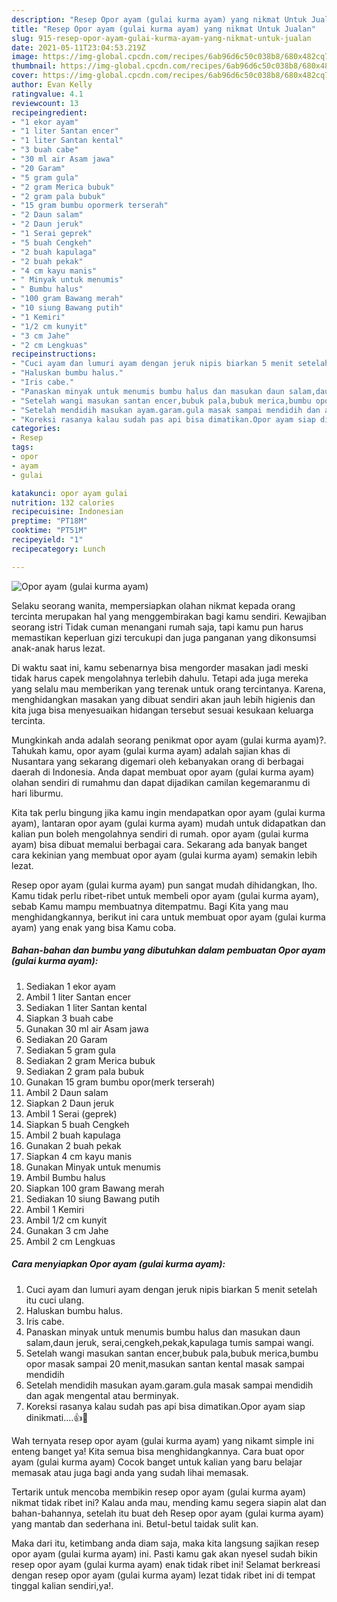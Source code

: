 ```yaml
---
description: "Resep Opor ayam (gulai kurma ayam) yang nikmat Untuk Jualan"
title: "Resep Opor ayam (gulai kurma ayam) yang nikmat Untuk Jualan"
slug: 915-resep-opor-ayam-gulai-kurma-ayam-yang-nikmat-untuk-jualan
date: 2021-05-11T23:04:53.219Z
image: https://img-global.cpcdn.com/recipes/6ab96d6c50c038b8/680x482cq70/opor-ayam-gulai-kurma-ayam-foto-resep-utama.jpg
thumbnail: https://img-global.cpcdn.com/recipes/6ab96d6c50c038b8/680x482cq70/opor-ayam-gulai-kurma-ayam-foto-resep-utama.jpg
cover: https://img-global.cpcdn.com/recipes/6ab96d6c50c038b8/680x482cq70/opor-ayam-gulai-kurma-ayam-foto-resep-utama.jpg
author: Evan Kelly
ratingvalue: 4.1
reviewcount: 13
recipeingredient:
- "1 ekor ayam"
- "1 liter Santan encer"
- "1 liter Santan kental"
- "3 buah cabe"
- "30 ml air Asam jawa"
- "20 Garam"
- "5 gram gula"
- "2 gram Merica bubuk"
- "2 gram pala bubuk"
- "15 gram bumbu opormerk terserah"
- "2 Daun salam"
- "2 Daun jeruk"
- "1 Serai geprek"
- "5 buah Cengkeh"
- "2 buah kapulaga"
- "2 buah pekak"
- "4 cm kayu manis"
- " Minyak untuk menumis"
- " Bumbu halus"
- "100 gram Bawang merah"
- "10 siung Bawang putih"
- "1 Kemiri"
- "1/2 cm kunyit"
- "3 cm Jahe"
- "2 cm Lengkuas"
recipeinstructions:
- "Cuci ayam dan lumuri ayam dengan jeruk nipis biarkan 5 menit setelah itu cuci ulang."
- "Haluskan bumbu halus."
- "Iris cabe."
- "Panaskan minyak untuk menumis bumbu halus dan masukan daun salam,daun jeruk, serai,cengkeh,pekak,kapulaga tumis sampai wangi."
- "Setelah wangi masukan santan encer,bubuk pala,bubuk merica,bumbu opor masak sampai 20 menit,masukan santan kental masak sampai mendidih"
- "Setelah mendidih masukan ayam.garam.gula masak sampai mendidih dan agak mengental atau berminyak."
- "Koreksi rasanya kalau sudah pas api bisa dimatikan.Opor ayam siap dinikmati....👍🥰"
categories:
- Resep
tags:
- opor
- ayam
- gulai

katakunci: opor ayam gulai 
nutrition: 132 calories
recipecuisine: Indonesian
preptime: "PT18M"
cooktime: "PT51M"
recipeyield: "1"
recipecategory: Lunch

---
```



![Opor ayam (gulai kurma ayam)](https://img-global.cpcdn.com/recipes/6ab96d6c50c038b8/680x482cq70/opor-ayam-gulai-kurma-ayam-foto-resep-utama.jpg)

Selaku seorang wanita, mempersiapkan olahan nikmat kepada orang tercinta merupakan hal yang menggembirakan bagi kamu sendiri. Kewajiban seorang istri Tidak cuman menangani rumah saja, tapi kamu pun harus memastikan keperluan gizi tercukupi dan juga panganan yang dikonsumsi anak-anak harus lezat.

Di waktu  saat ini, kamu sebenarnya bisa mengorder masakan jadi meski tidak harus capek mengolahnya terlebih dahulu. Tetapi ada juga mereka yang selalu mau memberikan yang terenak untuk orang tercintanya. Karena, menghidangkan masakan yang dibuat sendiri akan jauh lebih higienis dan kita juga bisa menyesuaikan hidangan tersebut sesuai kesukaan keluarga tercinta. 



Mungkinkah anda adalah seorang penikmat opor ayam (gulai kurma ayam)?. Tahukah kamu, opor ayam (gulai kurma ayam) adalah sajian khas di Nusantara yang sekarang digemari oleh kebanyakan orang di berbagai daerah di Indonesia. Anda dapat membuat opor ayam (gulai kurma ayam) olahan sendiri di rumahmu dan dapat dijadikan camilan kegemaranmu di hari liburmu.

Kita tak perlu bingung jika kamu ingin mendapatkan opor ayam (gulai kurma ayam), lantaran opor ayam (gulai kurma ayam) mudah untuk didapatkan dan kalian pun boleh mengolahnya sendiri di rumah. opor ayam (gulai kurma ayam) bisa dibuat memalui berbagai cara. Sekarang ada banyak banget cara kekinian yang membuat opor ayam (gulai kurma ayam) semakin lebih lezat.

Resep opor ayam (gulai kurma ayam) pun sangat mudah dihidangkan, lho. Kamu tidak perlu ribet-ribet untuk membeli opor ayam (gulai kurma ayam), sebab Kamu mampu membuatnya ditempatmu. Bagi Kita yang mau menghidangkannya, berikut ini cara untuk membuat opor ayam (gulai kurma ayam) yang enak yang bisa Kamu coba.

<!--inarticleads1-->

##### Bahan-bahan dan bumbu yang dibutuhkan dalam pembuatan Opor ayam (gulai kurma ayam):

1. Sediakan 1 ekor ayam
1. Ambil 1 liter Santan encer
1. Sediakan 1 liter Santan kental
1. Siapkan 3 buah cabe
1. Gunakan 30 ml air Asam jawa
1. Sediakan 20 Garam
1. Sediakan 5 gram gula
1. Sediakan 2 gram Merica bubuk
1. Sediakan 2 gram pala bubuk
1. Gunakan 15 gram bumbu opor(merk terserah)
1. Ambil 2 Daun salam
1. Siapkan 2 Daun jeruk
1. Ambil 1 Serai (geprek)
1. Siapkan 5 buah Cengkeh
1. Ambil 2 buah kapulaga
1. Gunakan 2 buah pekak
1. Siapkan 4 cm kayu manis
1. Gunakan  Minyak untuk menumis
1. Ambil  Bumbu halus
1. Siapkan 100 gram Bawang merah
1. Sediakan 10 siung Bawang putih
1. Ambil 1 Kemiri
1. Ambil 1/2 cm kunyit
1. Gunakan 3 cm Jahe
1. Ambil 2 cm Lengkuas




<!--inarticleads2-->

##### Cara menyiapkan Opor ayam (gulai kurma ayam):

1. Cuci ayam dan lumuri ayam dengan jeruk nipis biarkan 5 menit setelah itu cuci ulang.
1. Haluskan bumbu halus.
1. Iris cabe.
1. Panaskan minyak untuk menumis bumbu halus dan masukan daun salam,daun jeruk, serai,cengkeh,pekak,kapulaga tumis sampai wangi.
1. Setelah wangi masukan santan encer,bubuk pala,bubuk merica,bumbu opor masak sampai 20 menit,masukan santan kental masak sampai mendidih
1. Setelah mendidih masukan ayam.garam.gula masak sampai mendidih dan agak mengental atau berminyak.
1. Koreksi rasanya kalau sudah pas api bisa dimatikan.Opor ayam siap dinikmati....👍🥰




Wah ternyata resep opor ayam (gulai kurma ayam) yang nikamt simple ini enteng banget ya! Kita semua bisa menghidangkannya. Cara buat opor ayam (gulai kurma ayam) Cocok banget untuk kalian yang baru belajar memasak atau juga bagi anda yang sudah lihai memasak.

Tertarik untuk mencoba membikin resep opor ayam (gulai kurma ayam) nikmat tidak ribet ini? Kalau anda mau, mending kamu segera siapin alat dan bahan-bahannya, setelah itu buat deh Resep opor ayam (gulai kurma ayam) yang mantab dan sederhana ini. Betul-betul taidak sulit kan. 

Maka dari itu, ketimbang anda diam saja, maka kita langsung sajikan resep opor ayam (gulai kurma ayam) ini. Pasti kamu gak akan nyesel sudah bikin resep opor ayam (gulai kurma ayam) enak tidak ribet ini! Selamat berkreasi dengan resep opor ayam (gulai kurma ayam) lezat tidak ribet ini di tempat tinggal kalian sendiri,ya!.

